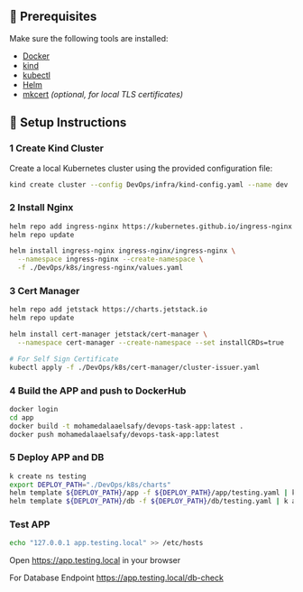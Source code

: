 ## 🧰 Prerequisites

Make sure the following tools are installed:

- [Docker](https://www.docker.com/)
- [kind](https://kind.sigs.k8s.io/docs/user/quick-start/)
- [kubectl](https://kubernetes.io/docs/tasks/tools/)
- [Helm](https://helm.sh/docs/intro/install/)
- [mkcert](https://github.com/FiloSottile/mkcert) *(optional, for local TLS certificates)*


## 🚀 Setup Instructions

### 1 Create Kind Cluster

Create a local Kubernetes cluster using the provided configuration file:

```bash
kind create cluster --config DevOps/infra/kind-config.yaml --name dev
```

### 2 Install Nginx

```bash
helm repo add ingress-nginx https://kubernetes.github.io/ingress-nginx
helm repo update

helm install ingress-nginx ingress-nginx/ingress-nginx \
  --namespace ingress-nginx --create-namespace \
  -f ./DevOps/k8s/ingress-nginx/values.yaml
```

### 3 Cert Manager

```bash
helm repo add jetstack https://charts.jetstack.io
helm repo update

helm install cert-manager jetstack/cert-manager \
  --namespace cert-manager --create-namespace --set installCRDs=true

# For Self Sign Certificate
kubectl apply -f ./DevOps/k8s/cert-manager/cluster-issuer.yaml
```

### 4 Build the APP  and push to DockerHub
```bash
docker login
cd app
docker build -t mohamedalaaelsafy/devops-task-app:latest . 
docker push mohamedalaaelsafy/devops-task-app:latest
```


### 5 Deploy APP and DB

```bash
k create ns testing
export DEPLOY_PATH="./DevOps/k8s/charts"
helm template ${DEPLOY_PATH}/app -f ${DEPLOY_PATH}/app/testing.yaml | k apply -f -
helm template ${DEPLOY_PATH}/db -f ${DEPLOY_PATH}/db/testing.yaml | k apply -f -
```

### Test APP 

```bash
echo "127.0.0.1 app.testing.local" >> /etc/hosts
```
Open https://app.testing.local in your browser

For Database Endpoint
https://app.testing.local/db-check
